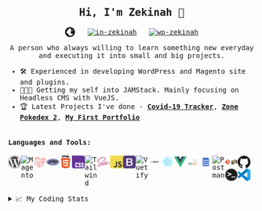 <samp>
<h2 align="center">Hi, I'm Zekinah 👋</h2>
<p align="center">
<a href="https://www.zekinahlecaros.com/" target="blank"><img align="center" src=https://raw.githubusercontent.com/iconic/open-iconic/master/svg/globe.svg alt="zekinalecaros.com" height="20" width="20" /></a>
&emsp;
<a href="https://ph.linkedin.com/in/zekinah" target="blank"><img align="center" src=https://cdn.jsdelivr.net/npm/simple-icons@3.0.1/icons/linkedin.svg alt="in-zekinah" height="20" width="20" /></a>
  &emsp;
<a href="https://profiles.wordpress.org/zekinah/" target="blank"><img align="center" src=https://cdn.jsdelivr.net/npm/simple-icons@3.0.1/icons/wordpress.svg alt="wp-zekinah" height="20" width="20" /></a>
</p>
<p align="center">
A person who always willing to learn something new everyday and executing it into small and big projects.
</p>

- 🛠 Experienced in developing WordPress and Magento site and plugins.
- 👩🏻‍💻 Getting my self into JAMStack. Mainly focusing on Headless CMS with VueJS.
- 🏆 Latest Projects I've done - **[Covid-19 Tracker](https://github.com/zekinah/pandemiccovid-19)**, **[Zone Pokedex 2](https://github.com/zekinah/zone-pokedex2)**, **[My First Portfolio](https://github.com/zekinah/iamzekinah)** 
<br><br>

#### Languages and Tools:

<img align="left" alt="Wordpress" width="26px" src="https://raw.githubusercontent.com/github/explore/80688e429a7d4ef2fca1e82350fe8e3517d3494d/topics/wordpress/wordpress.png" />
<img align="left" alt="Magento" width="26px" src="https://avatars.githubusercontent.com/u/168457?s=26" />
<img align="left" alt="Laravel" width="26px" src="https://raw.githubusercontent.com/github/explore/56a826d05cf762b2b50ecbe7d492a839b04f3fbf/topics/laravel/laravel.png" />
<img align="left" alt="PHP" width="26px" src="https://raw.githubusercontent.com/github/explore/80688e429a7d4ef2fca1e82350fe8e3517d3494d/topics/php/php.png" />
<img align="left" alt="HTML5" width="26px" src="https://raw.githubusercontent.com/github/explore/80688e429a7d4ef2fca1e82350fe8e3517d3494d/topics/html/html.png" />
<img align="left" alt="CSS3" width="26px" src="https://raw.githubusercontent.com/github/explore/80688e429a7d4ef2fca1e82350fe8e3517d3494d/topics/css/css.png" />
<img align="left" alt="Tailwind" width="26px" src="https://avatars.githubusercontent.com/u/67109815?s=26" />
<img align="left" alt="Sass" width="26px" src="https://raw.githubusercontent.com/github/explore/80688e429a7d4ef2fca1e82350fe8e3517d3494d/topics/sass/sass.png" />
<img align="left" alt="JavaScript" width="26px" src="https://raw.githubusercontent.com/github/explore/80688e429a7d4ef2fca1e82350fe8e3517d3494d/topics/javascript/javascript.png" />
<img align="left" alt="Bootstrap" width="26px" src="https://raw.githubusercontent.com/github/explore/80688e429a7d4ef2fca1e82350fe8e3517d3494d/topics/bootstrap/bootstrap.png" />
<img align="left" alt="Vuetify" width="26px" src="https://avatars.githubusercontent.com/u/22138497?s=26" />
<img align="left" alt="JavaScript" width="26px" src="https://raw.githubusercontent.com/github/explore/80688e429a7d4ef2fca1e82350fe8e3517d3494d/topics/jquery/jquery.png" />
<img align="left" alt="React" width="26px" src="https://raw.githubusercontent.com/github/explore/80688e429a7d4ef2fca1e82350fe8e3517d3494d/topics/react/react.png" />
<img align="left" alt="Vue" width="26px" src="https://raw.githubusercontent.com/github/explore/80688e429a7d4ef2fca1e82350fe8e3517d3494d/topics/vue/vue.png" />
<img align="left" alt="MySQL" width="26px" src="https://raw.githubusercontent.com/github/explore/80688e429a7d4ef2fca1e82350fe8e3517d3494d/topics/mysql/mysql.png" />
<img align="left" alt="SQL" width="26px" src="https://raw.githubusercontent.com/github/explore/80688e429a7d4ef2fca1e82350fe8e3517d3494d/topics/sql/sql.png" />
<img align="left" alt="Postman" width="26px" src="https://avatars.githubusercontent.com/u/10251060?s=26" />
<img align="left" alt="Git" width="26px" src="https://raw.githubusercontent.com/github/explore/80688e429a7d4ef2fca1e82350fe8e3517d3494d/topics/git/git.png" />
<img align="left" alt="GitHub" width="26px" src="https://raw.githubusercontent.com/github/explore/78df643247d429f6cc873026c0622819ad797942/topics/github/github.png" />
<img align="left" alt="Terminal" width="26px" src="https://raw.githubusercontent.com/github/explore/80688e429a7d4ef2fca1e82350fe8e3517d3494d/topics/terminal/terminal.png" />
<img align="left" alt="Visual Studio Code" width="26px" src="https://raw.githubusercontent.com/github/explore/80688e429a7d4ef2fca1e82350fe8e3517d3494d/topics/visual-studio-code/visual-studio-code.png" />


<br><br><br><br>

<details>
    <summary>📈 My Coding Stats</summary>

<!--START_SECTION:waka-->
![Code Time](http://img.shields.io/badge/Code%20Time-6%2C367%20hrs%2031%20mins-blue)

![Profile Views](http://img.shields.io/badge/Profile%20Views-0-blue)

**🐱 My GitHub Data** 

> 📦 ? Used in GitHub's Storage 
 > 
> 🏆 828 Contributions in the Year 2025
 > 
> 🚫 Not Opted to Hire
 > 
> 📜 30 Public Repositories 
 > 
> 🔑 0 Private Repositories 
 > 
**I'm a Night 🦉** 

```text
🌞 Morning                708 commits         ██░░░░░░░░░░░░░░░░░░░░░░░   08.26 % 
🌆 Daytime                2018 commits        ██████░░░░░░░░░░░░░░░░░░░   23.53 % 
🌃 Evening                3338 commits        ██████████░░░░░░░░░░░░░░░   38.92 % 
🌙 Night                  2512 commits        ███████░░░░░░░░░░░░░░░░░░   29.29 % 
```
📅 **I'm Most Productive on Sunday** 

```text
Monday                   1252 commits        ████░░░░░░░░░░░░░░░░░░░░░   14.60 % 
Tuesday                  1120 commits        ███░░░░░░░░░░░░░░░░░░░░░░   13.06 % 
Wednesday                1207 commits        ████░░░░░░░░░░░░░░░░░░░░░   14.07 % 
Thursday                 1258 commits        ████░░░░░░░░░░░░░░░░░░░░░   14.67 % 
Friday                   1199 commits        ███░░░░░░░░░░░░░░░░░░░░░░   13.98 % 
Saturday                 1130 commits        ███░░░░░░░░░░░░░░░░░░░░░░   13.18 % 
Sunday                   1410 commits        ████░░░░░░░░░░░░░░░░░░░░░   16.44 % 
```


📊 **This Week I Spent My Time On** 

```text
💬 Programming Languages: 
PHP                      19 hrs 8 mins       █████████████████░░░░░░░░   66.01 % 
JavaScript               3 hrs 42 mins       ███░░░░░░░░░░░░░░░░░░░░░░   12.76 % 
CSS                      3 hrs 32 mins       ███░░░░░░░░░░░░░░░░░░░░░░   12.19 % 
Other                    1 hr 13 mins        █░░░░░░░░░░░░░░░░░░░░░░░░   04.22 % 
Bash                     38 mins             █░░░░░░░░░░░░░░░░░░░░░░░░   02.24 % 
```

**I Mostly Code in PHP** 

```text
PHP                      49 repos            ████████████████░░░░░░░░░   63.64 % 
HTML                     9 repos             ███░░░░░░░░░░░░░░░░░░░░░░   11.69 % 
JavaScript               7 repos             ██░░░░░░░░░░░░░░░░░░░░░░░   09.09 % 
CSS                      7 repos             ██░░░░░░░░░░░░░░░░░░░░░░░   09.09 % 
Hack                     1 repo              ░░░░░░░░░░░░░░░░░░░░░░░░░   01.30 % 
```




 Last Updated on 12/08/2025 18:28:10 UTC
<!--END_SECTION:waka-->
</details>
</samp>
